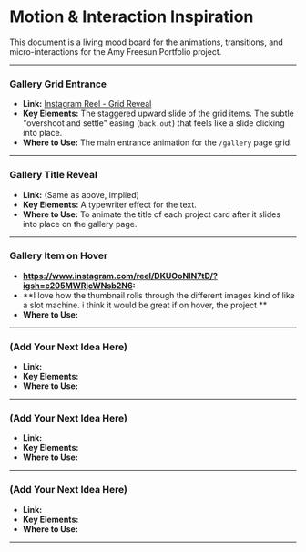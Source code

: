 # Motion & Interaction Inspiration

This document is a living mood board for the animations, transitions, and micro-interactions for the Amy Freesun Portfolio project.

---

### Gallery Grid Entrance

- **Link:** [Instagram Reel - Grid Reveal](https://www.instagram.com/reel/DJExqn1iK-n/?utm_source=ig_web_copy_link&igsh=MzRlODBiNWFlZA==)
- **Key Elements:** The staggered upward slide of the grid items. The subtle "overshoot and settle" easing (`back.out`) that feels like a slide clicking into place.
- **Where to Use:** The main entrance animation for the `/gallery` page grid.

---

### Gallery Title Reveal

- **Link:** (Same as above, implied)
- **Key Elements:** A typewriter effect for the text.
- **Where to Use:** To animate the title of each project card after it slides into place on the gallery page.

---

### Gallery Item on Hover

- **https://www.instagram.com/reel/DKUOoNIN7tD/?igsh=c205MWRjcWNsb2N6:** 
- **I love how the thumbnail rolls through the different images kind of like a slot machine. i think it would be great if on hover, the project ** 
- **Where to Use:** 

---

### (Add Your Next Idea Here)

- **Link:** 
- **Key Elements:** 
- **Where to Use:** 

---

### (Add Your Next Idea Here)

- **Link:** 
- **Key Elements:** 
- **Where to Use:** 

---

### (Add Your Next Idea Here)

- **Link:** 
- **Key Elements:** 
- **Where to Use:** 

---
